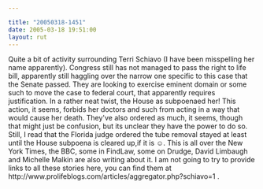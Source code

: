 ```yaml
---

title: "20050318-1451"
date: 2005-03-18 19:51:00
layout: rut
---
```


<p> Quite a bit of activity surrounding Terri Schiavo (I have
been misspelling her name apparently).  Congress still has not
managed to pass the right to life bill, apparently still haggling
over the narrow one specific to this case that the Senate passed.
They are looking to exercise eminent domain or some such to move
the case to federal court, that apparently requires justification.
In a rather neat twist, the House as subpoenaed her!  This action,
it seems, forbids her doctors and such from acting in a way that
would cause her death.  They've also ordered as much, it seems,
though that might just be confusion, but its unclear they have the
power to do so.  Still, I read that the Florida judge ordered the
tube removal stayed at least until the House subpoena is cleared
up,if it is &#x263a;.  This is all over the New York Times,
the BBC, some in FindLaw, some on Drudge, David Limbaugh and
Michelle Malkin are also writing about it.  I am not going to try
to provide links to all these stories here, you can find them at
http://www.prolifeblogs.com/articles/aggregator.php?schiavo=1 .</p>

